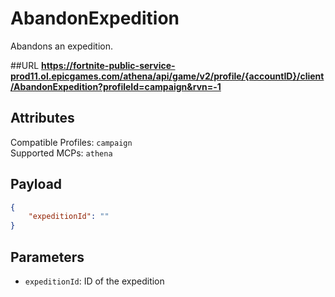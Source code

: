 # AbandonExpedition
Abandons an expedition.

##URL
**https://fortnite-public-service-prod11.ol.epicgames.com/athena/api/game/v2/profile/{accountID}/client/AbandonExpedition?profileId=campaign&rvn=-1**

## Attributes
Compatible Profiles: `campaign`  
Supported MCPs: `athena`

## Payload
```json
{
    "expeditionId": ""
}
```

## Parameters
- `expeditionId`: ID of the expedition
